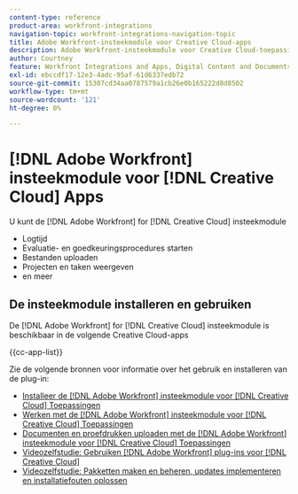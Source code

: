 ```yaml
---
content-type: reference
product-area: workfront-integrations
navigation-topic: workfront-integrations-navigation-topic
title: Adobe Workfront-insteekmodule voor Creative Cloud-apps
description: Adobe Workfront-insteekmodule voor Creative Cloud-toepassingen
author: Courtney
feature: Workfront Integrations and Apps, Digital Content and Documents
exl-id: ebccdf17-12e3-4adc-95af-61d6337edb72
source-git-commit: 15307cd34aa0787579a1cb26e0b165222d8d8502
workflow-type: tm+mt
source-wordcount: '121'
ht-degree: 0%

---
```



# [!DNL Adobe Workfront] insteekmodule voor [!DNL Creative Cloud] Apps

U kunt de [!DNL Adobe Workfront] for [!DNL Creative Cloud] insteekmodule

* Logtijd
* Evaluatie- en goedkeuringsprocedures starten
* Bestanden uploaden
* Projecten en taken weergeven
* en meer

## De insteekmodule installeren en gebruiken

De [!DNL Adobe Workfront] for [!DNL Creative Cloud] insteekmodule is beschikbaar in de volgende Creative Cloud-apps

{{cc-app-list}}

Zie de volgende bronnen voor informatie over het gebruik en installeren van de plug-in:

* [Installeer de [!DNL Adobe Workfront] insteekmodule voor [!DNL Creative Cloud] Toepassingen](/help/quicksilver/workfront-integrations-and-apps/adobe-workfront-for-creative-cloud/wf-cc-install-toc.md)
* [Werken met de [!DNL Adobe Workfront] insteekmodule voor [!DNL Creative Cloud] Toepassingen](/help/quicksilver/workfront-integrations-and-apps/adobe-workfront-for-creative-cloud/wf-cc-manage-work-toc.md)
* [Documenten en proefdrukken uploaden met de [!DNL Adobe Workfront] insteekmodule voor [!DNL Creative Cloud] Toepassingen](/help/quicksilver/workfront-integrations-and-apps/adobe-workfront-for-creative-cloud/wf-cc-docs-proofs-toc.md)
* [Videozelfstudie: Gebruiken [!DNL Adobe Workfront] plug-ins voor [!DNL Creative Cloud]](https://experienceleague.adobe.com/docs/workfront-learn/tutorials-workfront/integrations/adobe-creative-cloud/use-adobe-workfront-extensions-for-creative-cloud.html)
* [Videozelfstudie: Pakketten maken en beheren, updates implementeren en installatiefouten oplossen](https://www.youtube.com/watch?v=zzvXNLIBzrc)
